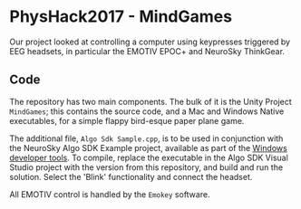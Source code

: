 # PhysHack2017 - MindGames

Our project looked at controlling a computer using keypresses
triggered by EEG headsets, in particular the EMOTIV EPOC+ and NeuroSky
ThinkGear.

## Code
The repository has two main components. The bulk of it is the Unity
Project `MindGames`; this contains the source code, and a Mac and
Windows Native executables, for a simple flappy bird-esque paper plane
game.

The additional file, `Algo Sdk Sample.cpp`, is to be used in
conjunction with the NeuroSky Algo SDK Example project, available as
part of
the
[Windows developer tools](http://developer.neurosky.com/docs/doku.php?id=mdt2.5). To compile, replace the executable in the Algo SDK Visual Studio project with the version from this repository, and build and run the solution. Select the 'Blink' functionality and connect the headset.

All EMOTIV control is handled by the `Emokey` software.
